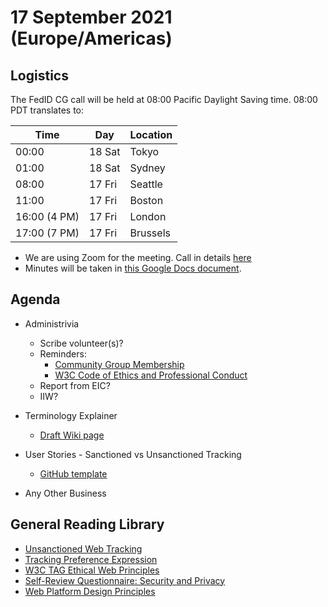 # 17 September 2021 (Europe/Americas)

## Logistics

The FedID CG call will be held at 08:00 Pacific Daylight Saving time. 08:00 PDT translates to:

| Time         | Day    | Location      |
| ------------ | ------ | ------------- |
| 00:00        | 18 Sat | Tokyo         |
| 01:00        | 18 Sat | Sydney        |
| 08:00        | 17 Fri | Seattle       |
| 11:00        | 17 Fri | Boston        |
| 16:00 (4 PM) | 17 Fri | London        |
| 17:00 (7 PM) | 17 Fri | Brussels      |

* We are using Zoom for the meeting. Call in details [here](https://lists.w3.org/Archives/Member/internal-fed-id/2021Aug/0000.html) 
* Minutes will be taken in [this Google Docs document](https://docs.google.com/document/d/1O7Rn8Aj4rsYWohdEP61lnGdgkai0xTZFQgm7XEA0RBM/edit#).


## Agenda

* Administrivia
  * Scribe volunteer(s)?
  * Reminders: 
     * [Community Group Membership](https://www.w3.org/community/fed-id/)
     * [W3C Code of Ethics and Professional Conduct](https://www.w3.org/Consortium/cepc/)
  * Report from EIC?
  * IIW?

* Terminology Explainer
  * [Draft Wiki page](https://github.com/fedidcg/proposals/wiki/Terminology)

* User Stories - Sanctioned vs Unsanctioned Tracking
  * [GitHub template](https://github.com/fedidcg/use-case-library)

* Any Other Business


## General Reading Library
* [Unsanctioned Web Tracking](https://www.w3.org/2001/tag/doc/unsanctioned-tracking/)
* [Tracking Preference Expression](https://www.w3.org/TR/tracking-dnt/)
* [W3C TAG Ethical Web Principles](https://www.w3.org/2001/tag/doc/ethical-web-principles/)
* [Self-Review Questionnaire: Security and Privacy](https://www.w3.org/TR/security-privacy-questionnaire/)
* [Web Platform Design Principles](https://w3ctag.github.io/design-principles/)